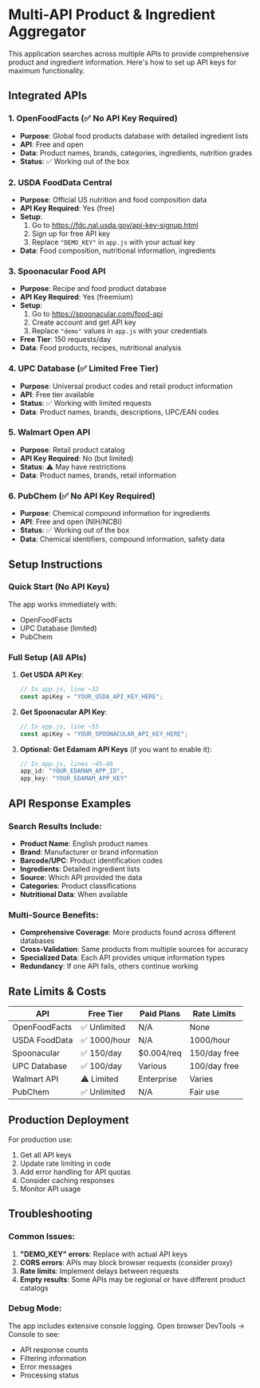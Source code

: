 # Multi-API Product & Ingredient Aggregator

This application searches across multiple APIs to provide comprehensive product and ingredient information. Here's how to set up API keys for maximum functionality.

## Integrated APIs

### 1. OpenFoodFacts (✅ No API Key Required)
- **Purpose**: Global food products database with detailed ingredient lists
- **API**: Free and open
- **Data**: Product names, brands, categories, ingredients, nutrition grades
- **Status**: ✅ Working out of the box

### 2. USDA FoodData Central
- **Purpose**: Official US nutrition and food composition data
- **API Key Required**: Yes (free)
- **Setup**: 
  1. Go to https://fdc.nal.usda.gov/api-key-signup.html
  2. Sign up for free API key
  3. Replace `"DEMO_KEY"` in `app.js` with your actual key
- **Data**: Food composition, nutritional information, ingredients

### 3. Spoonacular Food API
- **Purpose**: Recipe and food product database
- **API Key Required**: Yes (freemium)
- **Setup**:
  1. Go to https://spoonacular.com/food-api
  2. Create account and get API key
  3. Replace `"demo"` values in `app.js` with your credentials
- **Free Tier**: 150 requests/day
- **Data**: Food products, recipes, nutritional analysis

### 4. UPC Database (✅ Limited Free Tier)
- **Purpose**: Universal product codes and retail product information
- **API**: Free tier available
- **Status**: ✅ Working with limited requests
- **Data**: Product names, brands, descriptions, UPC/EAN codes

### 5. Walmart Open API
- **Purpose**: Retail product catalog
- **API Key Required**: No (but limited)
- **Status**: ⚠️ May have restrictions
- **Data**: Product names, brands, retail information

### 6. PubChem (✅ No API Key Required)
- **Purpose**: Chemical compound information for ingredients
- **API**: Free and open (NIH/NCBI)
- **Status**: ✅ Working out of the box
- **Data**: Chemical identifiers, compound information, safety data

## Setup Instructions

### Quick Start (No API Keys)
The app works immediately with:
- OpenFoodFacts
- UPC Database (limited)
- PubChem

### Full Setup (All APIs)

1. **Get USDA API Key**:
   ```javascript
   // In app.js, line ~32
   const apiKey = "YOUR_USDA_API_KEY_HERE";
   ```

2. **Get Spoonacular API Key**:
   ```javascript
   // In app.js, line ~55
   const apiKey = "YOUR_SPOONACULAR_API_KEY_HERE";
   ```

3. **Optional: Get Edamam API Keys** (if you want to enable it):
   ```javascript
   // In app.js, lines ~45-46
   app_id: "YOUR_EDAMAM_APP_ID",
   app_key: "YOUR_EDAMAM_APP_KEY"
   ```

## API Response Examples

### Search Results Include:
- **Product Name**: English product names
- **Brand**: Manufacturer or brand information
- **Barcode/UPC**: Product identification codes
- **Ingredients**: Detailed ingredient lists
- **Source**: Which API provided the data
- **Categories**: Product classifications
- **Nutritional Data**: When available

### Multi-Source Benefits:
- **Comprehensive Coverage**: More products found across different databases
- **Cross-Validation**: Same products from multiple sources for accuracy
- **Specialized Data**: Each API provides unique information types
- **Redundancy**: If one API fails, others continue working

## Rate Limits & Costs

| API | Free Tier | Paid Plans | Rate Limits |
|-----|-----------|------------|-------------|
| OpenFoodFacts | ✅ Unlimited | N/A | None |
| USDA FoodData | ✅ 1000/hour | N/A | 1000/hour |
| Spoonacular | ✅ 150/day | $0.004/req | 150/day free |
| UPC Database | ✅ 100/day | Various | 100/day free |
| Walmart API | ⚠️ Limited | Enterprise | Varies |
| PubChem | ✅ Unlimited | N/A | Fair use |

## Production Deployment

For production use:
1. Get all API keys
2. Update rate limiting in code
3. Add error handling for API quotas
4. Consider caching responses
5. Monitor API usage

## Troubleshooting

### Common Issues:
1. **"DEMO_KEY" errors**: Replace with actual API keys
2. **CORS errors**: APIs may block browser requests (consider proxy)
3. **Rate limits**: Implement delays between requests
4. **Empty results**: Some APIs may be regional or have different product catalogs

### Debug Mode:
The app includes extensive console logging. Open browser DevTools → Console to see:
- API response counts
- Filtering information
- Error messages
- Processing status
